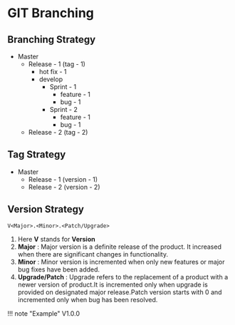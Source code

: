 # GIT Branching

## Branching Strategy

* Master
    * Release - 1 (tag - 1)
        * hot fix - 1
        * develop
            * Sprint - 1
                * feature - 1
                * bug - 1
            * Sprint - 2
                * feature - 1
                * bug - 1
    * Release - 2 (tag - 2)


## Tag Strategy

* Master
    * Release - 1 (version - 1)
    * Release - 2 (version - 2)

## Version Strategy

```V<Major>.<Minor>.<Patch/Upgrade>```

1. Here **V** stands for **Version**
2. **Major** : Major version is a definite release of the product. It increased when there are significant changes in functionality.
3. **Minor** : Minor version is incremented when only new features or major bug fixes have been added.
4. **Upgrade/Patch** : Upgrade refers to the replacement of a product with a newer version of product.It is incremented only when upgrade is provided on designated major release.Patch version starts with 0 and incremented only when bug has been resolved.

!!! note "Example"
    V1.0.0



